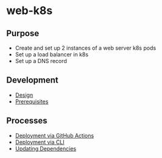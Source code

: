 # web-k8s

## Purpose

- Create and set up 2 instances of a web server k8s pods
- Set up a load balancer in k8s
- Set up a DNS record

## Development

- [Design](docs/design.md)
- [Prerequisites](docs/prerequisites.md)

## Processes

- [Deployment via GitHub Actions](docs/deployment-github-actions.md)
- [Deployment via CLI](docs/deployment-cli.md)
- [Updating Dependencies](docs/updating-dependencies.md)

